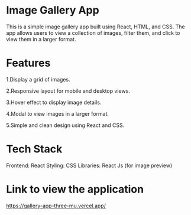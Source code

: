 # Image Gallery App
This is a simple image gallery app built using React, HTML, and CSS. The app allows users to view a collection of images, filter them, and click to view them in a larger format.

# Features
1.Display a grid of images.

2.Responsive layout for mobile and desktop views.

3.Hover effect to display image details.

4.Modal to view images in a larger format.

5.Simple and clean design using React and CSS.

# Tech Stack
Frontend: React
Styling: CSS
Libraries: React Js (for image preview)

# Link to view the application
https://gallery-app-three-mu.vercel.app/
